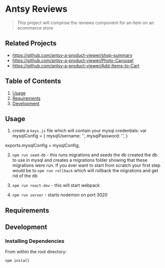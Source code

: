 # Antsy Reviews

> This project will comprise the reviews component for an item on an ecommerce store

## Related Projects

  - https://github.com/antsy-a-product-viewer/shop-summary
  - https://github.com/antsy-a-product-viewer/Photo-Carousel
  - https://github.com/antsy-a-product-viewer/Add-Items-to-Cart

## Table of Contents

1. [Usage](#Usage)
1. [Requirements](#requirements)
1. [Development](#development)

## Usage

1. create a `keys.js` file which will contain your mysql credentials: 
var mysqlConfig = {
  mysqlUsername: '',
  mysqlPassword: '',
}


exports.mysqlConfig = mysqlConfig;

2. `npm run seed-db` - this runs migrations and seeds the db created the db to use in mysql and creates a migrations folder showing that these migrations were run. If you ever want to start from scratch your first step would be to `npm run rollback` which will rollback the migrations and get rid of the db

3. `npm run react-dev` - this will start webpack

4. `npm run server` - starts nodemon on port 3020


## Requirements

## Development

### Installing Dependencies

From within the root directory:

`npm install`

